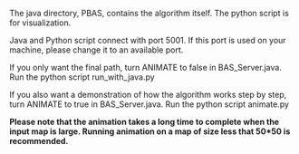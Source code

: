 The java directory, PBAS, contains the algorithm itself. The python script is for visualization. 

Java and Python script connect with port 5001. If this port is used on your machine, please change it to an available port.

If you only want the final path, turn ANIMATE to false in BAS_Server.java. Run the python script run_with_java.py

If you also want a demonstration of how the algorithm works step by step, turn ANIMATE to true in BAS_Server.java. Run the python script animate.py

**Please note that the animation takes a long time to complete when the input map is large. Running animation on a map of size less that 50*50 is recommended.**
